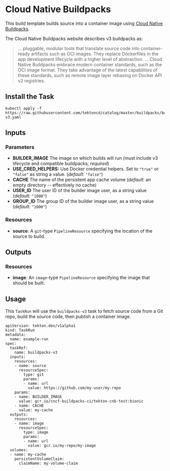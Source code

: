 # Cloud Native Buildpacks

This build template builds source into a container image using [Cloud Native
Buildpacks](https://buildpacks.io).

The Cloud Native Buildpacks website describes v3 buildpacks as:

> ... pluggable, modular tools that translate source code into container-ready
> artifacts such as OCI images. They replace Dockerfiles in the app development
> lifecycle with a higher level of abstraction. ...  Cloud Native Buildpacks
> embrace modern container standards, such as the OCI image format. They take
> advantage of the latest capabilities of these standards, such as remote image
> layer rebasing on Docker API v2 registries.

## Install the Task

```
kubectl apply -f https://raw.githubusercontent.com/tektoncd/catalog/master/buildpacks/buildpacks-v3.yaml
```

## Inputs

### Parameters

* **BUILDER_IMAGE** The image on which builds will run (must include v3 lifecycle and compatible buildpacks; _required_)
* **USE_CRED_HELPERS:** Use Docker credential helpers. Set to `"true"` or
  `"false"` as string a value. (_default:_ `"false"`)
* **CACHE** The name of the persistent app cache volume (_default:_ an empty
  directory -- effectively no cache)
* **USER_ID** The user ID of the builder image user, as a string value (_default:_ `"1000"`)
* **GROUP_ID** The group ID of the builder image user, as a string value (_default:_ `"1000"`)

### Resources

* **source**: A `git`-type `PipelineResource` specifying the location of the
  source to build.

## Outputs

### Resources

* **image**: An `image`-type `PipelineResource` specifying the image that should
  be built.

## Usage

This `TaskRun` will use the `buildpacks-v3` task to fetch source code from a Git repo, build the source code, then publish a container image.

```
apiVersion: tekton.dev/v1alpha1
kind: TaskRun
metadata:
  name: example-run
spec:
  taskRef:
    name: buildpacks-v3
  inputs:
    resources:
    - name: source
      resourceSpec:
        type: git
        params:
        - name: url
          value: https://github.com/my-user/my-repo
    params:
    - name: BUILDER_IMAGE
      value: gcr.io/cncf-buildpacks-ci/tekton-cnb-test:bionic
    - name: CACHE
      value: my-cache
  outputs:
    resources:
    - name: image
      resourceSpec:
        type: image
        params:
        - name: url
          value: gcr.io/my-repo/my-image
  volumes:
  - name: my-cache
    persistentVolumeClaim:
      claimName: my-volume-claim
```
